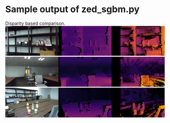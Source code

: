 # Sample output of zed_sgbm.py
Disparity based comparison.
![](example1.png)
![](example2.png)
![](example3.png)